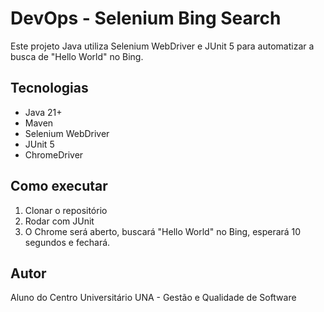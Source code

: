 # DevOps - Selenium Bing Search

Este projeto Java utiliza Selenium WebDriver e JUnit 5 para automatizar a busca de "Hello World" no Bing.

## Tecnologias

- Java 21+
- Maven
- Selenium WebDriver
- JUnit 5
- ChromeDriver

## Como executar

1. Clonar o repositório
2. Rodar com JUnit
3. O Chrome será aberto, buscará "Hello World" no Bing, esperará 10 segundos e fechará.

## Autor

Aluno do Centro Universitário UNA - Gestão e Qualidade de Software